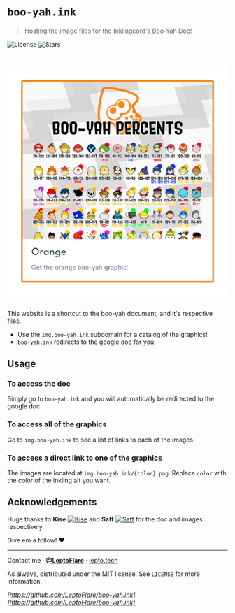 # `boo-yah.ink`
> Hosting the image files for the Inklingcord's Boo-Yah Doc!

![License][license-shield]
![Stars][stars-shield]
# ![Banner](banner.png)

This website is a shortcut to the boo-yah document, and it's respective files.
- Use the `img.boo-yah.ink` subdomain for a catalog of the graphics!
- `boo-yah.ink` redirects to the google doc for you.

## Usage
### To access the doc
Simply go to `boo-yah.ink` and you will automatically be redirected to the google doc.

### To access all of the graphics
Go to `img.boo-yah.ink` to see a list of links to each of the images.

### To access a direct link to one of the graphics
The images are located at `img.boo-yah.ink/{color}.png`. Replace `color` with the color of the inkling alt you want.

## Acknowledgements

Huge thanks to **Kise** [![Kise][kise-shield]](https://twitter.com/KiseSeryuu_AOA/) and **Saff** [![Saff][saff-shield]](https://twitter.com/Big_Saffron/) for the doc and images respectively.

Give em a follow! :heart:

---

Contact me · [**@LeptoFlare**](https://github.com/LeptoFlare) · [lepto.tech](https://lepto.tech)

As always, distributed under the MIT license. See `LICENSE` for more information.

_[https://github.com/LeptoFlare/boo-yah.ink](https://github.com/LeptoFlare/boo-yah.ink)_

<!-- markdown links & imgs -->
[stars-shield]: https://img.shields.io/github/stars/LeptoFlare/boo-yah.ink.svg?style=social
[license-shield]: https://img.shields.io/github/license/LeptoFlare/boo-yah.ink.svg?style=flat
[kise-shield]: https://img.shields.io/twitter/follow/KiseSeryuu_AOA?style=social
[saff-shield]: https://img.shields.io/twitter/follow/Big_Saffron?style=social
